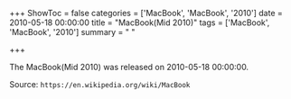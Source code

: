 +++
ShowToc = false
categories = ['MacBook', 'MacBook', '2010']
date = 2010-05-18 00:00:00
title = "MacBook(Mid 2010)"
tags = ['MacBook', 'MacBook', '2010']
summary = " "

+++

The MacBook(Mid 2010) was released on 2010-05-18 00:00:00.

Source: `https://en.wikipedia.org/wiki/MacBook`


